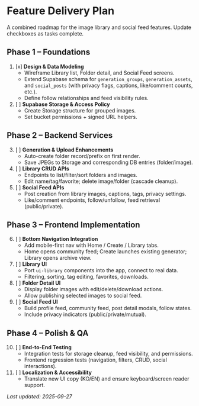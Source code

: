 # Feature Delivery Plan

A combined roadmap for the image library and social feed features. Update checkboxes as tasks complete.

## Phase 1 – Foundations
1. [x] **Design & Data Modeling**
   - Wireframe Library list, Folder detail, and Social Feed screens.
   - Extend Supabase schema for `generation_groups`, `generation_assets`, and `social_posts` (with privacy flags, captions, like/comment counts, etc.).
   - Define follow relationships and feed visibility rules.
2. [ ] **Supabase Storage & Access Policy**
   - Create Storage structure for grouped images.
   - Set bucket permissions + signed URL helpers.

## Phase 2 – Backend Services
3. [ ] **Generation & Upload Enhancements**
   - Auto-create folder record/prefix on first render.
   - Save JPEGs to Storage and corresponding DB entries (folder/image).
4. [ ] **Library CRUD APIs**
   - Endpoints to list/filter/sort folders and images.
   - Edit name/tag/favorite; delete image/folder (cascade cleanup).
5. [ ] **Social Feed APIs**
   - Post creation from library images, captions, tags, privacy settings.
   - Like/comment endpoints, follow/unfollow, feed retrieval (public/private).

## Phase 3 – Frontend Implementation
6. [ ] **Bottom Navigation Integration**
   - Add mobile-first nav with Home / Create / Library tabs.
   - Home opens community feed; Create launches existing generator; Library opens archive view.
7. [ ] **Library UI**
   - Port `ui-library` components into the app, connect to real data.
   - Filtering, sorting, tag editing, favorites, downloads.
8. [ ] **Folder Detail UI**
   - Display folder images with edit/delete/download actions.
   - Allow publishing selected images to social feed.
9. [ ] **Social Feed UI**
   - Build profile feed, community feed, post detail modals, follow states.
   - Include privacy indicators (public/private/mutual).

## Phase 4 – Polish & QA
10. [ ] **End-to-End Testing**
    - Integration tests for storage cleanup, feed visibility, and permissions.
    - Frontend regression tests (navigation, filters, CRUD, social interactions).
11. [ ] **Localization & Accessibility**
    - Translate new UI copy (KO/EN) and ensure keyboard/screen reader support.

_Last updated: 2025-09-27_
